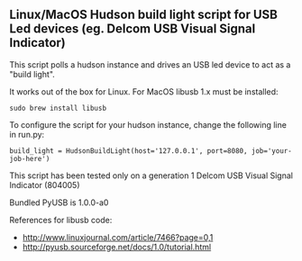 
## Linux/MacOS Hudson build light script for USB Led devices (eg. Delcom USB Visual Signal Indicator)

This script polls a hudson instance and drives an USB led device to act as a "build light".

It works out of the box for Linux. For MacOS libusb 1.x must be installed:

    sudo brew install libusb

To configure the script for your hudson instance, change the following line in run.py:

    build_light = HudsonBuildLight(host='127.0.0.1', port=8080, job='your-job-here')

This script has been tested only on a generation 1 Delcom USB Visual Signal Indicator (804005)

Bundled PyUSB is 1.0.0-a0

References for libusb code: 
* http://www.linuxjournal.com/article/7466?page=0,1
* http://pyusb.sourceforge.net/docs/1.0/tutorial.html
